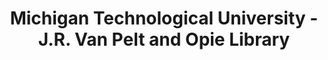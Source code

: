 ---
layout: repo
title: "Michigan Technological University - J.R. Van Pelt and Opie Library"
id: 4050
permalink: repos/4050/
---